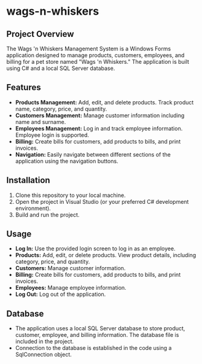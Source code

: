 # wags-n-whiskers
## Project Overview
The Wags 'n Whiskers Management System is a Windows Forms application designed to manage products, customers, employees, and billing for a pet store named "Wags 'n Whiskers." The application is built using C# and a local SQL Server database.

## Features
- **Products Management:** Add, edit, and delete products. Track product name, category, price, and quantity.
- **Customers Management:** Manage customer information including name and surname.
- **Employees Management:** Log in and track employee information. Employee login is supported.
- **Billing:** Create bills for customers, add products to bills, and print invoices.
- **Navigation:** Easily navigate between different sections of the application using the navigation buttons.

## Installation
1. Clone this repository to your local machine.
2. Open the project in Visual Studio (or your preferred C# development environment).
3. Build and run the project.

## Usage
- **Log In:** Use the provided login screen to log in as an employee.
- **Products:** Add, edit, or delete products. View product details, including category, price, and quantity.
- **Customers:** Manage customer information.
- **Billing:** Create bills for customers, add products to bills, and print invoices.
- **Employees:** Manage employee information.
- **Log Out:** Log out of the application.

## Database
- The application uses a local SQL Server database to store product, customer, employee, and billing information. The database file is included in the project.
- Connection to the database is established in the code using a SqlConnection object.
